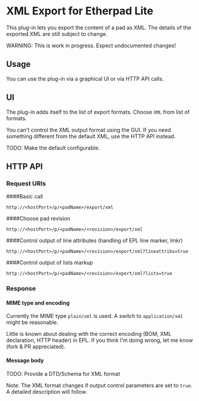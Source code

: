 # XML Export for Etherpad Lite

This plug-in lets you export the content of a pad as XML. The details of the exported XML are still subject to change.

WARNING: This is work in progress. Expect undocumented changes!


## Usage

You can use the plug-in via a graphical UI or via HTTP API calls. 

## UI

The plug-in adds itself to the list of export formats. Choose `XML` from list of formats. 

You can't control the XML output format using the GUI. If you need something different from the default XML, use the HTTP API instead.

TODO: Make the default configurable. 


## HTTP API

### Request URIs

####Basic call

    http://<hostPort>/p/<padName>/export/xml

####Choose pad revision

    http://<hostPort>/p/<padName>/<revision>/export/xml

####Control output of line attributes (handling of EPL line marker, lmkr)

    http://<hostPort>/p/<padName>/<revision>/export/xml?lineattribs=true

####Control output of lists markup

    http://<hostPort>/p/<padName>/<revision>/export/xml?lists=true

### Response

#### MIME type and encoding

Currently the MIME type `plain/xml` is used. A switch to `application/xml` might be reasonable. 

Little is known about dealing with the correct encoding (BOM, XML declaration, HTTP header) in EPL. If you think I'm doing wrong, let me know (fork & PR appreciated).

#### Message body

TODO: Provide a DTD/Schema for XML format

Note: The XML format changes if output control parameters are set to `true`. A detailed description will follow.

